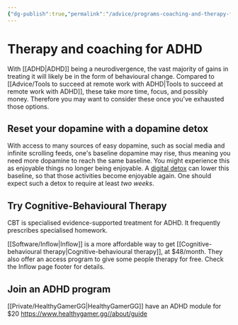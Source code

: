 ```yaml
---
{"dg-publish":true,"permalink":"/advice/programs-coaching-and-therapy-for-adhd/","tags":["advice"]}
---
```



# Therapy and coaching for ADHD

With [[ADHD\|ADHD]] being a neurodivergence, the vast majority of gains in treating it will likely be in the form of behavioural change. Compared to [[Advice/Tools to succeed at remote work with ADHD\|Tools to succeed at remote work with ADHD]], these take more time, focus, and possibly money. Therefore you may want to consider these once you've exhausted those options.

## Reset your dopamine with a dopamine detox

With access to many sources of easy dopamine, such as social media and infinite scrolling feeds, one's baseline dopamine may rise, thus meaning you need more dopamine to reach the same baseline. You might experience this as enjoyable things no longer being enjoyable. A [digital detox](https://psyche.co/ideas/the-pleasure-the-pain-and-the-politics-of-a-digital-detox) can lower this baseline, so that those activities become enjoyable again. One should expect such a detox to require at least *two weeks*.

## Try Cognitive-Behavioural Therapy

CBT is specialised evidence-supported treatment for ADHD. It frequently prescribes specialised homework.

[[Software/Inflow\|Inflow]] is a more affordable way to get [[Cognitive-behavioural therapy\|Cognitive-behavioural therapy]], at $48/month. They also offer an access program to give some people therapy for free. Check the Inflow page footer for details.

## Join an ADHD program

[[Private/HealthyGamerGG\|HealthyGamerGG]] have an ADHD module for $20 
https://www.healthygamer.gg//about/guide
